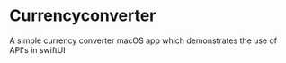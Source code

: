 # Currencyconverter
A simple currency converter macOS app which demonstrates the use of API's in swiftUI
